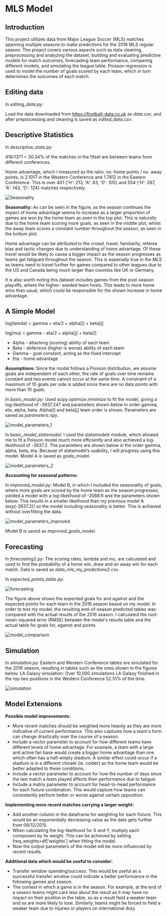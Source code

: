 # MLS Model

## Introduction

This project utilizes data from Major League Soccer (MLS) matches spanning multiple seasons to make predictions for the 2016 MLS regular season. The project covers various aspects such as data cleaning, preprocessing and analyzing the dataset, building and evaluating predictive models for match outcomes, forecasting team performance, comparing different models, and simulating the league table. Poisson regression is used to model the number of goals scored by each team, which in turn determines the outcomes of each match.

## Editing data

In *editing_data.py*:

Load the data downloaded from https://football-data.co.uk as *data.csv*, and after preprocessing and cleaning is saved as *edited_data.csv*.

## Descriptive Statistics

In *descriptive_stats.py*:

416/1371 = 30.34% of the matches in the fitset are between teams from different conferences.

Home advantage, which I measured as the ratio: no. home points / no. away points, is 2.1017 in the Western Conference and 1.7812 in the Eastern Conference. This is over 401 {'H': 213, 'A': 83, 'D': 105} and 554 {'H': 287, 'A': 143, 'D': 124} matches respectively.

![Seasonality](./Other/photos/seasonality.png)

**Seasonality:**
As can be seen in the figure, as the season continues the impact of home advantage seems to increase as a larger proportion of games are won by the home team as seen in the top plot. This is naturally due to the home team scoring more goals, as seen in the middle plot, whilst the away team scores a constant number throughout the season, as seen in the bottom plot.

Home advantage can be attributed to the crowd, travel, familiarity, referee bias and tactic changes due to understanding of home advantage. Of these travel would be likely to cause a bigger impact as the season progresses as teams get fatigued throughout the season. This is especially true in the MLS as teams need to travel further for games compared to other leagues due to the US and Canada being much larger than counties like UK or Germany.

It is also worth noting this dataset includes games from the post-season playoffs, where the higher- seeded team hosts. This leads to more home wins than usual, which could be responsible for the shown increase in home advantage.

## A Simple Model

log(lamda) = gamma + eta/2 + alpha[i] + beta[j]

log(mu) = gamma - eta/2 + alpha[j] + beta[i]

- Alpha - attacking (scoring) ability of each team
- Beta - defensive (higher is worse) ability of each team
- Gamma - goal constant, acting as the fixed intercept
- Eta - home advantage

**Assumptions:**
Since the model follows a Poisson distribution, we assume goals are independent of each other, the rate of goals over time remains constant and two events cannot occur at the same time.
A constraint of a maximum of 10 goals per side is added since there are no data points with more than 10 goals.

In *basic_model.py*:
Used *scipy.optimize.minimize* to fit the model, giving a log-likelihood of -3937.247 and parameters shown below in order gamma, eta, alpha, beta. Alpha[i] and beta[j] team order is shown. Parameters are saved as *parameters.npy*.

![model_parameters_1](./Other/photos/model_parameters_1.png)

In *basic_model_statsmodel*:
I used the statsmodels module, which allowed me to fit a Poisson model much more efficiently and also achieved a log-likelihood of -3937.2. The parameters are shown below in the order gamma, alpha, beta, eta. Because of statsmodel’s usability, I will progress using this model.
Model A is saved as *goals_model*.

![model_parameters_2](./Other/photos/model_parameters_2.png)

**Accounting for seasonal patterns:**

In *improved_model.py*:
Model B, in which I included the seasonality of goals, where more goals are scored by the home team as the season progresses, yielded a model with a log-likelihood of -2088.6 and the parameters shown below. This results in a smaller likelihood than my previous model A (exp(-3937.2)) so the model including seasonality is better. This is achieved without overfitting the data.

![model_parameters_improved](./Other/photos/model_parameters_improved.png)

Model B is saved as *improved_goals_model*.

## Forecasting

In *forecasting2.py*:
The scoring rates, lambda and mu, are calculated and used to find the probability of a home win, draw and an away win for each match. Data is saved as *data_mls_my_predictions2.csv*.

In *expected_points_table.py*:

![forecasting](./Other/photos/forecasting.png)

The figure above shows the expected goals for and against and the expected points for each team in the 2016 season based on my model. In order to test my model, the resulting end-of-season predicted tables was compared with the actual results of the 2016 season. I calculated the root-mean-squared error (RMSE) between the model's results table and the actual table for goals for, against and points.

![model_comparison](./Other/photos/model_comparison.png)

## Simulation

In *simulation.py*:
Eastern and Western Conference tables are simulated for the 2016 season, resulting in tables such as the ones shown in the figures below.
LA Galaxy simulation:
Over 10,000 simulations LA Galaxy finished in the top two positions in the Western Conference 52.51% of the time.

![simulation](./Other/photos/simulation.png)

## Model Extensions

**Possible model improvements:**
- More recent matches should be weighted more heavily as they are more indicative of current
performance. This also captures how a team's form can change drastically over the course of a
season.
- Include a vector parameter to account for how different teams have different levels of home advantage. For example, a team with a large and active fan base would create a bigger home advantage than one which often has a half-empty stadium. A similar effect could occur if a stadium is in a different climate (ie. colder) as the home team would be better adapted to these conditions.
- Include a vector parameter to account for how the number of days since the last match a team played affects their performance due to fatigue.
- Include a matrix parameter to account for head-to-head performance for each fixture combination. This would capture how teams can consistently perform better or worse against certain opposition.

**Implementing more recent matches carrying a larger weight:**
- Add another column in the dataframe for weighting for each fixture. This would be an
exponentially decreasing value as the date gets further from 06/12/2015.
- When calculating the log-likelihood for X and Y, multiply each component by its weight. This can
be achieved by setting freq_weights=df[‘weights’] when fitting the model.
- Now the output parameters of the model will be more influenced by recent results.

**Additional data which would be useful to consider:**
- Transfer window spending/success. This would be useful as a successful transfer window could
indicate a better performance in the following games and season.
- The context in which a game is in the season. For example, at the end of a season teams might
care less about the result as it may have no impact on their position in the table, so as a result field a weaker team and so are more likely to lose. Similarly, teams might be forced to field a weaker team due to injuries or players on international duty.
